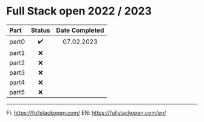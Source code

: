 # Full Stack open 2022 / 2023


| **Part**|**Status**|**Date Completed**|
|:---|:---:|:---:|
| part0|:heavy_check_mark:|07.02.2023|
| part1|:x:||
| part2|:x:||
| part3|:x:||
| part4|:x:||
| part5|:x:||

---

FI: https://fullstackopen.com/
EN: https://fullstackopen.com/en/
